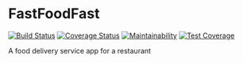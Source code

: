 # FastFoodFast
[![Build Status](https://travis-ci.org/ElohorFaith/FastFoodFast.svg?branch=develop)](https://travis-ci.org/ElohorFaith/FastFoodFast)
[![Coverage Status](https://coveralls.io/repos/github/ElohorFaith/FastFoodFast/badge.svg?branch=develop)](https://coveralls.io/github/ElohorFaith/FastFoodFast?branch=develop)
[![Maintainability](https://api.codeclimate.com/v1/badges/a30b47518f32c0bb798c/maintainability)](https://codeclimate.com/github/ElohorFaith/FastFoodFast/maintainability)
[![Test Coverage](https://api.codeclimate.com/v1/badges/a30b47518f32c0bb798c/test_coverage)](https://codeclimate.com/github/ElohorFaith/FastFoodFast/test_coverage)

A food delivery service app for a restaurant
